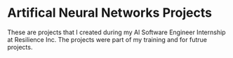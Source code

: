 # Artifical Neural Networks Projects
These are projects that I created during my Al Software Engineer Internship at Resilience Inc. The projects were part of my training and for futrue projects.
